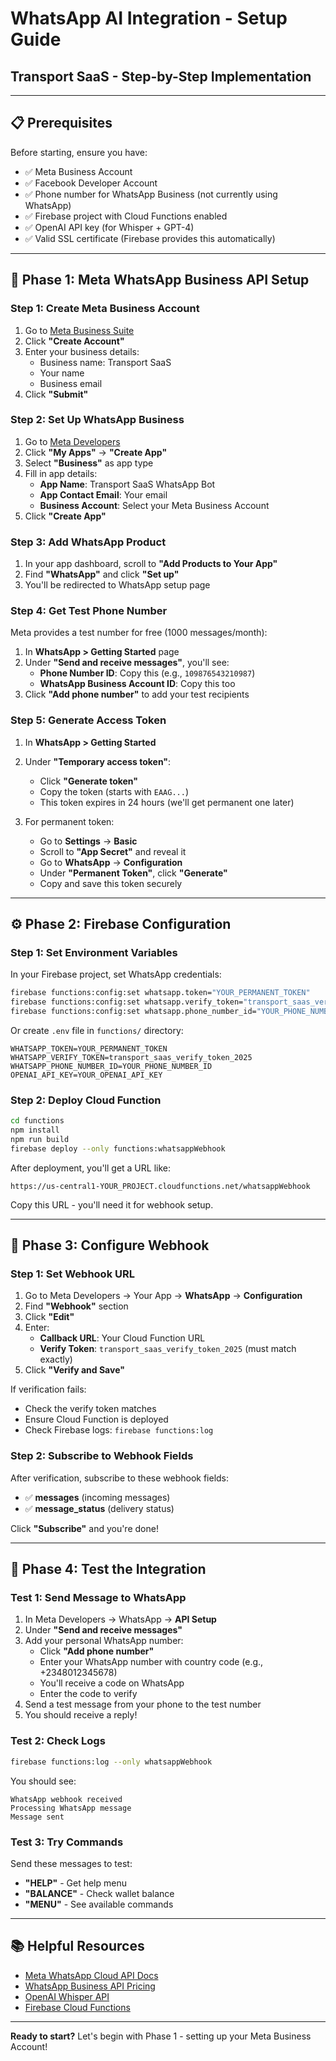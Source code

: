 # WhatsApp AI Integration - Setup Guide
## Transport SaaS - Step-by-Step Implementation

---

## 📋 Prerequisites

Before starting, ensure you have:
- ✅ Meta Business Account
- ✅ Facebook Developer Account
- ✅ Phone number for WhatsApp Business (not currently using WhatsApp)
- ✅ Firebase project with Cloud Functions enabled
- ✅ OpenAI API key (for Whisper + GPT-4)
- ✅ Valid SSL certificate (Firebase provides this automatically)

---

## 🚀 Phase 1: Meta WhatsApp Business API Setup

### Step 1: Create Meta Business Account

1. Go to [Meta Business Suite](https://business.facebook.com/)
2. Click **"Create Account"**
3. Enter your business details:
   - Business name: Transport SaaS
   - Your name
   - Business email
4. Click **"Submit"**

### Step 2: Set Up WhatsApp Business

1. Go to [Meta Developers](https://developers.facebook.com/)
2. Click **"My Apps"** → **"Create App"**
3. Select **"Business"** as app type
4. Fill in app details:
   - **App Name**: Transport SaaS WhatsApp Bot
   - **App Contact Email**: Your email
   - **Business Account**: Select your Meta Business Account
5. Click **"Create App"**

### Step 3: Add WhatsApp Product

1. In your app dashboard, scroll to **"Add Products to Your App"**
2. Find **"WhatsApp"** and click **"Set up"**
3. You'll be redirected to WhatsApp setup page

### Step 4: Get Test Phone Number

Meta provides a test number for free (1000 messages/month):

1. In **WhatsApp > Getting Started** page
2. Under **"Send and receive messages"**, you'll see:
   - **Phone Number ID**: Copy this (e.g., `109876543210987`)
   - **WhatsApp Business Account ID**: Copy this too
3. Click **"Add phone number"** to add your test recipients

### Step 5: Generate Access Token

1. In **WhatsApp > Getting Started**
2. Under **"Temporary access token"**:
   - Click **"Generate token"**
   - Copy the token (starts with `EAAG...`)
   - This token expires in 24 hours (we'll get permanent one later)

3. For permanent token:
   - Go to **Settings** → **Basic**
   - Scroll to **"App Secret"** and reveal it
   - Go to **WhatsApp** → **Configuration**
   - Under **"Permanent Token"**, click **"Generate"**
   - Copy and save this token securely

---

## ⚙️ Phase 2: Firebase Configuration

### Step 1: Set Environment Variables

In your Firebase project, set WhatsApp credentials:

```bash
firebase functions:config:set whatsapp.token="YOUR_PERMANENT_TOKEN"
firebase functions:config:set whatsapp.verify_token="transport_saas_verify_token_2025"
firebase functions:config:set whatsapp.phone_number_id="YOUR_PHONE_NUMBER_ID"
```

Or create `.env` file in `functions/` directory:

```env
WHATSAPP_TOKEN=YOUR_PERMANENT_TOKEN
WHATSAPP_VERIFY_TOKEN=transport_saas_verify_token_2025
WHATSAPP_PHONE_NUMBER_ID=YOUR_PHONE_NUMBER_ID
OPENAI_API_KEY=YOUR_OPENAI_API_KEY
```

### Step 2: Deploy Cloud Function

```bash
cd functions
npm install
npm run build
firebase deploy --only functions:whatsappWebhook
```

After deployment, you'll get a URL like:
```
https://us-central1-YOUR_PROJECT.cloudfunctions.net/whatsappWebhook
```

Copy this URL - you'll need it for webhook setup.

---

## 🔗 Phase 3: Configure Webhook

### Step 1: Set Webhook URL

1. Go to Meta Developers → Your App → **WhatsApp** → **Configuration**
2. Find **"Webhook"** section
3. Click **"Edit"**
4. Enter:
   - **Callback URL**: Your Cloud Function URL
   - **Verify Token**: `transport_saas_verify_token_2025` (must match exactly)
5. Click **"Verify and Save"**

If verification fails:
- Check the verify token matches
- Ensure Cloud Function is deployed
- Check Firebase logs: `firebase functions:log`

### Step 2: Subscribe to Webhook Fields

After verification, subscribe to these webhook fields:
- ✅ **messages** (incoming messages)
- ✅ **message_status** (delivery status)

Click **"Subscribe"** and you're done!

---

## 🧪 Phase 4: Test the Integration

### Test 1: Send Message to WhatsApp

1. In Meta Developers → WhatsApp → **API Setup**
2. Under **"Send and receive messages"**
3. Add your personal WhatsApp number:
   - Click **"Add phone number"**
   - Enter your WhatsApp number with country code (e.g., +2348012345678)
   - You'll receive a code on WhatsApp
   - Enter the code to verify
4. Send a test message from your phone to the test number
5. You should receive a reply!

### Test 2: Check Logs

```bash
firebase functions:log --only whatsappWebhook
```

You should see:
```
WhatsApp webhook received
Processing WhatsApp message
Message sent
```

### Test 3: Try Commands

Send these messages to test:
- **"HELP"** - Get help menu
- **"BALANCE"** - Check wallet balance
- **"MENU"** - See available commands

---

## 📚 Helpful Resources

- [Meta WhatsApp Cloud API Docs](https://developers.facebook.com/docs/whatsapp/cloud-api/)
- [WhatsApp Business API Pricing](https://developers.facebook.com/docs/whatsapp/pricing)
- [OpenAI Whisper API](https://platform.openai.com/docs/guides/speech-to-text)
- [Firebase Cloud Functions](https://firebase.google.com/docs/functions)

---

**Ready to start?** Let's begin with Phase 1 - setting up your Meta Business Account!
